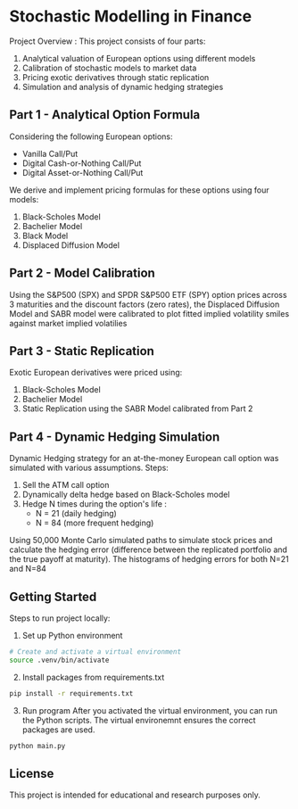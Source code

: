 # Stochastic Modelling in Finance
Project Overview :
This project consists of four parts: 
1. Analytical valuation of European options using different models 
2. Calibration of stochastic models to market data 
3. Pricing exotic derivatives through static replication 
4. Simulation and analysis of dynamic hedging strategies 

## Part 1 - Analytical Option Formula 
Considering the following European options: 
- Vanilla Call/Put 
- Digital Cash-or-Nothing Call/Put 
- Digital Asset-or-Nothing Call/Put

We derive and implement pricing formulas for these options using four models: 
1. Black-Scholes Model 
2. Bachelier Model 
3. Black Model 
4. Displaced Diffusion Model

## Part 2 - Model Calibration 
Using the S&P500 (SPX) and SPDR S&P500 ETF (SPY) option prices across 3 maturities and the discount factors (zero rates),
the Displaced Diffusion Model and SABR model were calibrated to plot fitted implied volatility smiles against market implied volatilies 

## Part 3 - Static Replication 
Exotic European derivatives were priced using: 
1. Black-Scholes Model 
2. Bachelier Model 
3. Static Replication using the SABR Model calibrated from Part 2

## Part 4 - Dynamic Hedging Simulation 
Dynamic Hedging strategy for an at-the-money European call option was simulated with various assumptions. 
Steps: 
1. Sell the ATM call option 
2. Dynamically delta hedge based on Black-Scholes model 
3. Hedge N times during the option's life : 
    - N = 21 (daily hedging)
    - N = 84 (more frequent hedging)

Using 50,000 Monte Carlo simulated paths to simulate stock prices and calculate the hedging error (difference between the replicated 
portfolio and the true payoff at maturity).
The histograms of hedging errors for both N=21 and N=84

## Getting Started 
Steps to run project locally: 
1. Set up Python environment 

```bash
# Create and activate a virtual environment 
source .venv/bin/activate
```

2. Install packages from requirements.txt
```bash
pip install -r requirements.txt
```

3. Run program
After you activated the virtual environment, you can run the Python scripts. The virtual environemnt ensures the correct packages are used.
```bash 
python main.py
```


## License

This project is intended for educational and research purposes only.
